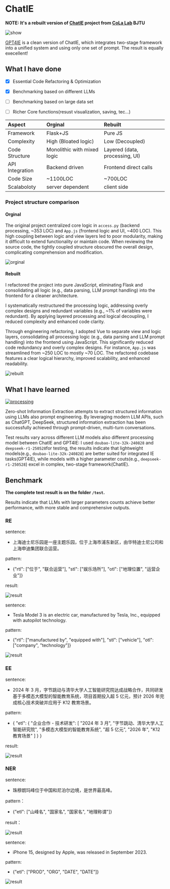 # ChatIE

**NOTE: It's a rebuilt version of [ChatIE](https://github.com/cocacola-lab/ChatIE) project from [CoLa Lab](https://github.com/cocacola-lab) BJTU**

![show](./public/README/show.gif)

[GPT4IE](https://github.com/lavanceeee/GPT4IE) is a clean version of ChatIE, which integrates two-stage framework into a unified system and using only one set of prompt. The result is equally execellent!

## What I have done

- [x] Essential Code Refactoring & Optimization

- [X] Benchmarking based on different LLMs

- [ ] Benchmarking based on large data set

- [ ] Richer Core functions(resust visualization, saving, tec...) 


|Aspect|Orginal|Rebuilt |
| :-------|:-------|:-------|
|Framework| Flask+JS| Pure JS |
|Complexity| High (Bloated logic)|Low (Decoupled)|
|Code Structure| Monolithic with mixed logic | Layered (data, processing, UI)|
|API Integration|Backend driven|Frontend direct calls|
|Code Size| ~1100LOC| ~700LOC|
|Scalaboloty|server dependent|client side|

### Project structure comparison

#### Orginal

The original project centralized core logic in `access.py` (backend processing, ~353 LOC) and `App.js` (frontend logic and UI, ~400 LOC). This high coupling between logic and view layers led to poor modularity, making it difficult to extend functionality or maintain code. When reviewing the source code, the tightly coupled structure obscured the overall design, complicating comprehension and modification.

![orginal](./public/README/structure_orginal.png)

#### Rebuilt

I refactored the project into pure JavaScript, eliminating Flask and consolidating all logic (e.g., data parsing, LLM prompt handling) into the frontend for a cleaner architecture.

I systematically restructured the processing logic, addressing overly complex designs and redundant variables (e.g., ~1% of variables were redundant). By applying layered processing and logical decoupling, I reduced complexity and enhanced code clarity.

Through engineering refactoring, I adopted Vue to separate view and logic layers, consolidating all processing logic (e.g., data parsing and LLM prompt handling) into the frontend using JavaScript. This significantly reduced code redundancy and overly complex designs. For instance, `App.js` was streamlined from ~250 LOC to mostly ~70 LOC. The refactored codebase features a clear logical hierarchy, improved scalability, and enhanced readability.

![rebuilt](./public/README/structure_now.png)

## What I have learned 

[![processing](/public/README/processing.png)](https://github.com/cocacola-lab/ChatIE?tab=readme-ov-file#methods)

Zero-shot Information Extraction attempts to extract structured information using LLMs also prompt engineering. By leveraging modern LLM APIs, such as ChatGPT, DeepSeek, structured information extraction has been successfully achieved through prompt-driven, multi-turn conversations.

Test results vary across different LLM models also different processing model between ChatIE and GPT4IE: I used `doubao-lite-32k-240828` and `deepseek-r1-250528`for testing, the results indicate that lightweight models(e.g., `doubao-lite-32k-240828`) are better suited for integrated IE tasks(GPT4IE), while models with a higher parameter couts(e.g., `deepseek-r1-250528`) excel in complex, two-stage framework(ChatIE).

## Benchmark

**The complete test result is on the folder `/test`.** 

Results indicate that LLMs with larger parameters counts achieve better performance, with more stable and comprehensive outputs.

### RE

sentence:

+ 上海迪士尼乐园是一座主题乐园，位于上海市浦东新区，由华特迪士尼公司和上海申迪集团联合运营。

pattern: 

+ {"rtl": ["位于", "联合运营"], "stl": ["娱乐场所"], "otl": ["地理位置", "运营企业"]}

result:

![result](./test/doubao-lite-32k-240828/RE/ch/t03-ch.png)

sentence:

+ Tesla Model 3 is an electric car, manufactured by Tesla, Inc., equipped with autopilot technology.

pattern:

+ {"rtl": ["manufactured by", "equipped with"], "stl": ["vehicle"], "otl": ["company", "technology"]}

![result](./test/doubao-lite-32k-240828/RE/en/t03.png)

### EE

sentence:
+ 2024 年 3 月，字节跳动与清华大学人工智能研究院达成战略合作，共同研发基于多模态大模型的智能教育系统，项目首期投入超 5 亿元，预计 2026 年完成核心技术突破并应用于 K12 教育场景。

pattern: 
+  {
"etl": {
"企业合作 - 技术研发": [
"2024 年 3 月",
"字节跳动、清华大学人工智能研究院",
"多模态大模型的智能教育系统",
"超 5 亿元",
"2026 年",
"K12 教育场景"
]
}
}

result:

![result](./test/deepseek-r1/EE/ch/t01.png)
### NER

sentence:

+ 珠穆朗玛峰位于中国和尼泊尔边境，是世界最高峰。

pattern：

+ {"etl": ["山峰名", "国家名", "国家名", "地理称谓"]}

result：

![result](./test/doubao-lite-32k-240828/NER/ch/t05.png)

sentence:
+ iPhone 15, designed by Apple, was released in September 2023.

pattern:

+ {"etl": ["PROD", "ORG", "DATE", "DATE"]}

![result](./test/doubao-lite-32k-240828/NER/en/t03.png)












